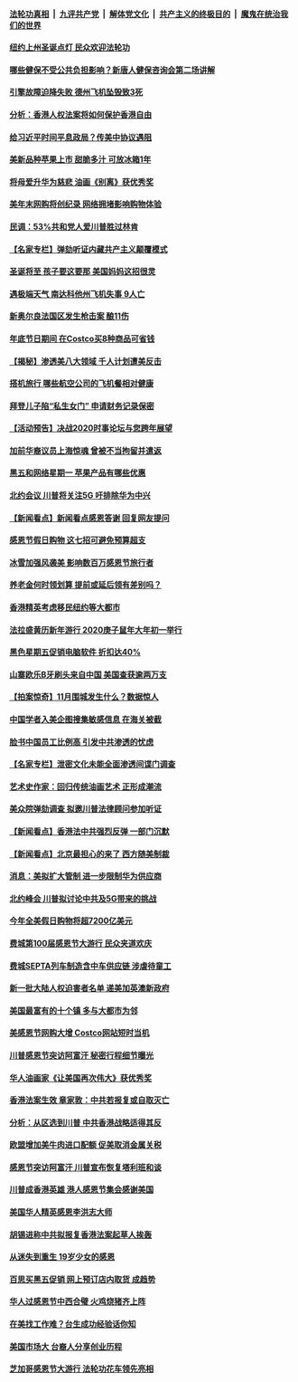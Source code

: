 ####  [法轮功真相](../../../../basic/blob/master/README.md?t=12021939) &nbsp;|&nbsp; [九评共产党](../../../../9ping.md/blob/master/README.md?t=12021939) &nbsp;|&nbsp; [解体党文化](../../../../jtdwh.md/blob/master/README.md?t=12021939)  &nbsp;|&nbsp; [共产主义的终极目的](../../../../gczydzjmd.md/blob/master/README.md?t=12021939) &nbsp;|&nbsp; [魔鬼在统治我们的世界](../../../../mgztzwmdsj.md/blob/master/README.md?t=12021939) 

#### [纽约上州圣诞点灯 民众欢迎法轮功](../pages/nsc412/n11694523.md?t=12021939) 

#### [哪些健保不受公共负担影响？新唐人健保咨询会第二场讲解](../pages/nsc412/n11694379.md?t=12021939) 

#### [引擎故障迫降失败 德州飞机坠毁致3死](../pages/nsc412/n11694681.md?t=12021939) 

#### [分析：香港人权法案将如何保护香港自由](../pages/nsc412/n11694330.md?t=12021939) 

#### [给习近平时间平息政局？传美中协议遇阻](../pages/nsc412/n11694218.md?t=12021939) 

#### [美新品种苹果上市 甜脆多汁 可放冰箱1年](../pages/nsc412/n11694223.md?t=12021939) 

#### [将母爱升华为慈悲 油画《别离》获优秀奖](../pages/nsc412/n11693720.md?t=12021939) 

#### [美年末网购将创纪录 网络拥堵影响购物体验](../pages/nsc412/n11693408.md?t=12021939) 

#### [民调：53%共和党人爱川普胜过林肯](../pages/nsc412/n11693403.md?t=12021939) 

#### [【名家专栏】弹劾听证内藏共产主义颠覆模式](../pages/nsc412/n11693563.md?t=12021939) 

#### [圣诞将至 孩子要这要那 美国妈妈这招很灵](../pages/nsc412/n11693357.md?t=12021939) 

#### [遇极端天气 南达科他州飞机失事 9人亡](../pages/nsc412/n11693263.md?t=12021939) 

#### [新奥尔良法国区发生枪击案 酿11伤](../pages/nsc412/n11693234.md?t=12021939) 

#### [年底节日期间 在Costco买8种商品可省钱](../pages/nsc412/n11680611.md?t=12021939) 

#### [【揭秘】渗透美八大领域 千人计划遭美反击](../pages/nsc412/n11681140.md?t=12021939) 

#### [搭机旅行 哪些航空公司的飞机餐相对健康](../pages/nsc412/n11683835.md?t=12021939) 

#### [拜登儿子陷“私生女门” 申请财务记录保密](../pages/nsc412/n11692110.md?t=12021939) 

#### [【活动预告】决战2020时事论坛与您跨年展望](../pages/nsc412/n11691945.md?t=12021939) 

#### [加前华裔议员上海惊魂 曾被不当拘留并遣返](../pages/nsc412/n11692097.md?t=12021939) 

#### [黑五和网络星期一 苹果产品有哪些优惠](../pages/nsc412/n11691964.md?t=12021939) 

#### [北约会议 川普将关注5G 吁排除华为中兴](../pages/nsc412/n11692032.md?t=12021939) 

#### [【新闻看点】新闻看点感恩答谢 回复网友提问](../pages/nsc412/n11692021.md?t=12021939) 

#### [感恩节假日购物 这七招可避免预算超支](../pages/nsc412/n11690724.md?t=12021939) 

#### [冰雪加强风袭美 影响数百万感恩节旅行者](../pages/nsc412/n11691827.md?t=12021939) 

#### [养老金何时领划算 提前或延后领有差别吗？](../pages/nsc412/n11691615.md?t=12021939) 

#### [香港精英考虑移民纽约等大都市](../pages/nsc412/n11691134.md?t=12021939) 

#### [法拉盛黄历新年游行 2020庚子鼠年大年初一举行](../pages/nsc412/n11691141.md?t=12021939) 

#### [黑色星期五促销电脑软件 折扣达40%](../pages/nsc412/n11691161.md?t=12021939) 

#### [山寨欧乐B牙刷头来自中国 美国查获逾两万支](../pages/nsc412/n11691261.md?t=12021939) 

#### [【拍案惊奇】11月围城发生什么？数据惊人](../pages/nsc412/n11691127.md?t=12021939) 

#### [中国学者入美企图搜集敏感信息 在海关被截](../pages/nsc412/n11690464.md?t=12021939) 

#### [脸书中国员工比例高 引发中共渗透的忧虑](../pages/nsc412/n11690451.md?t=12021939) 

#### [【名家专栏】泄密文化未能全面渗透间谍门调查](../pages/nsc412/n11690119.md?t=12021939) 

#### [艺术史作家：回归传统油画艺术 正形成潮流](../pages/nsc412/n11690560.md?t=12021939) 

#### [美众院弹劾调查 拟邀川普法律顾问参加听证](../pages/nsc412/n11690754.md?t=12021939) 

#### [【新闻看点】香港法中共强烈反弹 一部门沉默](../pages/nsc412/n11690413.md?t=12021939) 

#### [【新闻看点】北京最担心的来了 西方随美制裁](../pages/nsc412/n11690272.md?t=12021939) 

#### [消息：美拟扩大管制 进一步限制华为供应商](../pages/nsc412/n11690632.md?t=12021939) 

#### [北约峰会 川普拟讨论中共及5G带来的挑战](../pages/nsc412/n11690383.md?t=12021939) 

#### [今年全美假日购物将超7200亿美元](../pages/nsc412/n11690659.md?t=12021939) 

#### [费城第100届感恩节大游行 民众夹道欢庆](../pages/nsc412/n11690468.md?t=12021939) 

#### [费城SEPTA列车制造含中车供应链 涉虐待童工](../pages/nsc412/n11690638.md?t=12021939) 

#### [新一批大陆人权迫害者名单 递美加英澳新政府](../pages/nsc412/n11690190.md?t=12021939) 

#### [美国最富有的十个镇 多与大都市为邻](../pages/nsc412/n11690227.md?t=12021939) 

#### [美感恩节网购大增 Costco网站短时当机](../pages/nsc412/n11690239.md?t=12021939) 

#### [川普感恩节突访阿富汗 秘密行程细节曝光](../pages/nsc412/n11688201.md?t=12021939) 

#### [华人油画家《让美国再次伟大》获优秀奖](../pages/nsc412/n11688925.md?t=12021939) 

#### [香港法案生效 章家敦：中共若报复或自取灭亡](../pages/nsc412/n11690324.md?t=12021939) 

#### [分析：从区选到川普 中共香港战略适得其反](../pages/nsc412/n11690026.md?t=12021939) 

#### [欧盟增加美牛肉进口配额 促美取消金属关税](../pages/nsc412/n11690023.md?t=12021939) 

#### [感恩节突访阿富汗 川普宣布恢复塔利班和谈](../pages/nsc412/n11689935.md?t=12021939) 

#### [川普成香港英雄 港人感恩节集会感谢美国](../pages/nsc412/n11689627.md?t=12021939) 

#### [美国华人精英感恩李洪志大师](../pages/nsc412/n11689467.md?t=12021939) 

#### [胡锡进称中共拟报复香港法案起草人挨轰](../pages/nsc412/n11689508.md?t=12021939) 

#### [从迷失到重生 19岁少女的感恩](../pages/nsc412/n11689032.md?t=12021939) 

#### [百思买黑五促销 网上预订店内取货  成趋势](../pages/nsc412/n11689022.md?t=12021939) 

#### [华人过感恩节中西合璧 火鸡烧猪齐上阵](../pages/nsc412/n11689004.md?t=12021939) 

#### [在美找工作难？台生成功经验话你知](../pages/nsc412/n11689040.md?t=12021939) 

#### [美国市场大 台裔人分享创业历程](../pages/nsc412/n11689015.md?t=12021939) 

#### [芝加哥感恩节大游行 法轮功花车领先亮相](../pages/nsc412/n11688296.md?t=12021939) 


